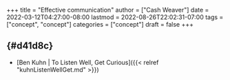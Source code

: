 +++
title = "Effective communication"
author = ["Cash Weaver"]
date = 2022-03-12T04:27:00-08:00
lastmod = 2022-08-26T22:02:31-07:00
tags = ["concept", "concept"]
categories = ["concept"]
draft = false
+++

##  {#d41d8c}

-   [Ben Kuhn | To Listen Well, Get Curious]({{< relref "kuhnListenWellGet.md" >}})

